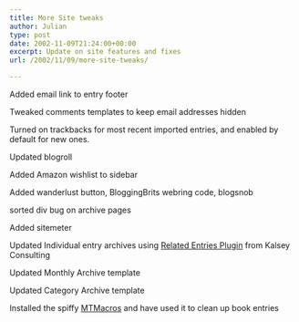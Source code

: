 ```yaml
---
title: More Site tweaks
author: Julian
type: post
date: 2002-11-09T21:24:00+00:00
excerpt: Update on site features and fixes
url: /2002/11/09/more-site-tweaks/

---
```

Added email link to entry footer
  
Tweaked comments templates to keep email addresses hidden
  
Turned on trackbacks for most recent imported entries, and enabled by default for new ones.
  
Updated blogroll
  
Added Amazon wishlist to sidebar
  
Added wanderlust button, BloggingBrits webring code, blogsnob
  
sorted div bug on archive pages
  
Added sitemeter
  
Updated Individual entry archives using [Related Entries Plugin][1] from Kalsey Consulting
  
Updated Monthly Archive template
  
Updated Category Archive template
  
Installed the spiffy [MTMacros][2] and have used it to clean up book entries

 [1]: http://kalsey.com/blog/2002/07/related_entries_plugin.stm
 [2]: http://www.bradchoate.com/past/mtmacros.php